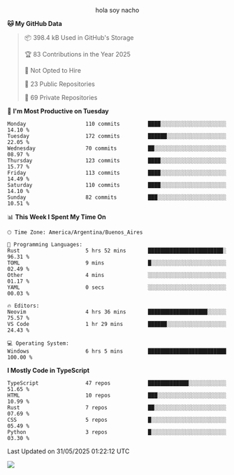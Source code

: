 <p align="center">hola soy nacho</p>

<!--START_SECTION:waka-->
**🐱 My GitHub Data** 

> 📦 398.4 kB Used in GitHub's Storage 
 > 
> 🏆 83 Contributions in the Year 2025
 > 
> 🚫 Not Opted to Hire
 > 
> 📜 23 Public Repositories 
 > 
> 🔑 69 Private Repositories 
 > 
📅 **I'm Most Productive on Tuesday** 

```text
Monday                   110 commits         ████░░░░░░░░░░░░░░░░░░░░░   14.10 % 
Tuesday                  172 commits         ██████░░░░░░░░░░░░░░░░░░░   22.05 % 
Wednesday                70 commits          ██░░░░░░░░░░░░░░░░░░░░░░░   08.97 % 
Thursday                 123 commits         ████░░░░░░░░░░░░░░░░░░░░░   15.77 % 
Friday                   113 commits         ████░░░░░░░░░░░░░░░░░░░░░   14.49 % 
Saturday                 110 commits         ████░░░░░░░░░░░░░░░░░░░░░   14.10 % 
Sunday                   82 commits          ███░░░░░░░░░░░░░░░░░░░░░░   10.51 % 
```


📊 **This Week I Spent My Time On** 

```text
🕑︎ Time Zone: America/Argentina/Buenos_Aires

💬 Programming Languages: 
Rust                     5 hrs 52 mins       ████████████████████████░   96.31 % 
TOML                     9 mins              █░░░░░░░░░░░░░░░░░░░░░░░░   02.49 % 
Other                    4 mins              ░░░░░░░░░░░░░░░░░░░░░░░░░   01.17 % 
YAML                     0 secs              ░░░░░░░░░░░░░░░░░░░░░░░░░   00.03 % 

🔥 Editors: 
Neovim                   4 hrs 36 mins       ███████████████████░░░░░░   75.57 % 
VS Code                  1 hr 29 mins        ██████░░░░░░░░░░░░░░░░░░░   24.43 % 

💻 Operating System: 
Windows                  6 hrs 5 mins        █████████████████████████   100.00 % 
```

**I Mostly Code in TypeScript** 

```text
TypeScript               47 repos            █████████████░░░░░░░░░░░░   51.65 % 
HTML                     10 repos            ███░░░░░░░░░░░░░░░░░░░░░░   10.99 % 
Rust                     7 repos             ██░░░░░░░░░░░░░░░░░░░░░░░   07.69 % 
CSS                      5 repos             █░░░░░░░░░░░░░░░░░░░░░░░░   05.49 % 
Python                   3 repos             █░░░░░░░░░░░░░░░░░░░░░░░░   03.30 % 
```




 Last Updated on 31/05/2025 01:22:12 UTC
<!--END_SECTION:waka-->

![](http://moe-counter.es3n1n.eu/get/@nachoofg?name=nachoofg&theme=asoul&padding=7&offset=0&align=center&scale=1&pixelated=1&darkmode=auto)
